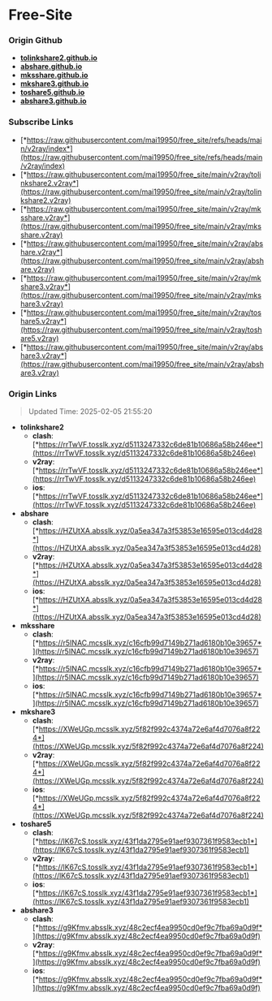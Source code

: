 # Free-Site

### Origin Github

- [**tolinkshare2.github.io**](https://github.com/tolinkshare2/tolinkshare2.github.io)
- [**abshare.github.io**](https://github.com/abshare/abshare.github.io)
- [**mksshare.github.io**](https://github.com/mksshare/mksshare.github.io)
- [**mkshare3.github.io**](https://github.com/mkshare3/mkshare3.github.io)
- [**toshare5.github.io**](https://github.com/toshare5/toshare5.github.io)
- [**abshare3.github.io**](https://github.com/abshare3/abshare3.github.io)

### Subscribe Links

- [*https://raw.githubusercontent.com/mai19950/free_site/refs/heads/main/v2ray/index*](https://raw.githubusercontent.com/mai19950/free_site/refs/heads/main/v2ray/index)
- [*https://raw.githubusercontent.com/mai19950/free_site/main/v2ray/tolinkshare2.v2ray*](https://raw.githubusercontent.com/mai19950/free_site/main/v2ray/tolinkshare2.v2ray)
- [*https://raw.githubusercontent.com/mai19950/free_site/main/v2ray/mksshare.v2ray*](https://raw.githubusercontent.com/mai19950/free_site/main/v2ray/mksshare.v2ray)
- [*https://raw.githubusercontent.com/mai19950/free_site/main/v2ray/abshare.v2ray*](https://raw.githubusercontent.com/mai19950/free_site/main/v2ray/abshare.v2ray)
- [*https://raw.githubusercontent.com/mai19950/free_site/main/v2ray/mkshare3.v2ray*](https://raw.githubusercontent.com/mai19950/free_site/main/v2ray/mkshare3.v2ray)
- [*https://raw.githubusercontent.com/mai19950/free_site/main/v2ray/toshare5.v2ray*](https://raw.githubusercontent.com/mai19950/free_site/main/v2ray/toshare5.v2ray)
- [*https://raw.githubusercontent.com/mai19950/free_site/main/v2ray/abshare3.v2ray*](https://raw.githubusercontent.com/mai19950/free_site/main/v2ray/abshare3.v2ray)

### Origin Links

> Updated Time: 2025-02-05 21:55:20

- **tolinkshare2**
  - **clash**: [*https://rrTwVF.tosslk.xyz/d5113247332c6de81b10686a58b246ee*](https://rrTwVF.tosslk.xyz/d5113247332c6de81b10686a58b246ee)
  - **v2ray**: [*https://rrTwVF.tosslk.xyz/d5113247332c6de81b10686a58b246ee*](https://rrTwVF.tosslk.xyz/d5113247332c6de81b10686a58b246ee)
  - **ios**: [*https://rrTwVF.tosslk.xyz/d5113247332c6de81b10686a58b246ee*](https://rrTwVF.tosslk.xyz/d5113247332c6de81b10686a58b246ee)
- **abshare**
  - **clash**: [*https://HZUtXA.absslk.xyz/0a5ea347a3f53853e16595e013cd4d28*](https://HZUtXA.absslk.xyz/0a5ea347a3f53853e16595e013cd4d28)
  - **v2ray**: [*https://HZUtXA.absslk.xyz/0a5ea347a3f53853e16595e013cd4d28*](https://HZUtXA.absslk.xyz/0a5ea347a3f53853e16595e013cd4d28)
  - **ios**: [*https://HZUtXA.absslk.xyz/0a5ea347a3f53853e16595e013cd4d28*](https://HZUtXA.absslk.xyz/0a5ea347a3f53853e16595e013cd4d28)
- **mksshare**
  - **clash**: [*https://r5INAC.mcsslk.xyz/c16cfb99d7149b271ad6180b10e39657*](https://r5INAC.mcsslk.xyz/c16cfb99d7149b271ad6180b10e39657)
  - **v2ray**: [*https://r5INAC.mcsslk.xyz/c16cfb99d7149b271ad6180b10e39657*](https://r5INAC.mcsslk.xyz/c16cfb99d7149b271ad6180b10e39657)
  - **ios**: [*https://r5INAC.mcsslk.xyz/c16cfb99d7149b271ad6180b10e39657*](https://r5INAC.mcsslk.xyz/c16cfb99d7149b271ad6180b10e39657)
- **mkshare3**
  - **clash**: [*https://XWeUGp.mcsslk.xyz/5f82f992c4374a72e6af4d7076a8f224*](https://XWeUGp.mcsslk.xyz/5f82f992c4374a72e6af4d7076a8f224)
  - **v2ray**: [*https://XWeUGp.mcsslk.xyz/5f82f992c4374a72e6af4d7076a8f224*](https://XWeUGp.mcsslk.xyz/5f82f992c4374a72e6af4d7076a8f224)
  - **ios**: [*https://XWeUGp.mcsslk.xyz/5f82f992c4374a72e6af4d7076a8f224*](https://XWeUGp.mcsslk.xyz/5f82f992c4374a72e6af4d7076a8f224)
- **toshare5**
  - **clash**: [*https://lK67cS.tosslk.xyz/43f1da2795e91aef9307361f9583ecb1*](https://lK67cS.tosslk.xyz/43f1da2795e91aef9307361f9583ecb1)
  - **v2ray**: [*https://lK67cS.tosslk.xyz/43f1da2795e91aef9307361f9583ecb1*](https://lK67cS.tosslk.xyz/43f1da2795e91aef9307361f9583ecb1)
  - **ios**: [*https://lK67cS.tosslk.xyz/43f1da2795e91aef9307361f9583ecb1*](https://lK67cS.tosslk.xyz/43f1da2795e91aef9307361f9583ecb1)
- **abshare3**
  - **clash**: [*https://g9Kfmv.absslk.xyz/48c2ecf4ea9950cd0ef9c7fba69a0d9f*](https://g9Kfmv.absslk.xyz/48c2ecf4ea9950cd0ef9c7fba69a0d9f)
  - **v2ray**: [*https://g9Kfmv.absslk.xyz/48c2ecf4ea9950cd0ef9c7fba69a0d9f*](https://g9Kfmv.absslk.xyz/48c2ecf4ea9950cd0ef9c7fba69a0d9f)
  - **ios**: [*https://g9Kfmv.absslk.xyz/48c2ecf4ea9950cd0ef9c7fba69a0d9f*](https://g9Kfmv.absslk.xyz/48c2ecf4ea9950cd0ef9c7fba69a0d9f)
